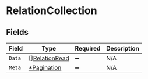 # RelationCollection


## Fields

| Field                                                 | Type                                                  | Required                                              | Description                                           |
| ----------------------------------------------------- | ----------------------------------------------------- | ----------------------------------------------------- | ----------------------------------------------------- |
| `Data`                                                | [][RelationRead](../../models/shared/relationread.md) | :heavy_minus_sign:                                    | N/A                                                   |
| `Meta`                                                | [*Pagination](../../models/shared/pagination.md)      | :heavy_minus_sign:                                    | N/A                                                   |